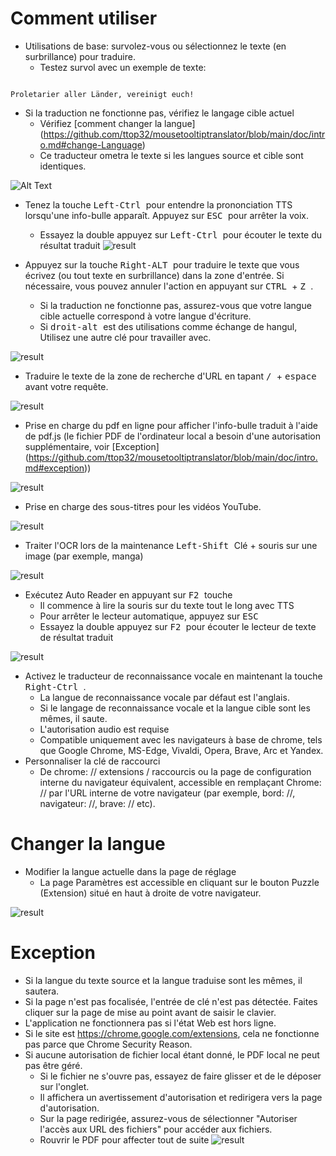 # Comment utiliser

- Utilisations de base: survolez-vous ou sélectionnez le texte (en surbrillance) pour traduire.
  - Testez survol avec un exemple de texte:
```console

Proletarier aller Länder, vereinigt euch!

```

  - Si la traduction ne fonctionne pas, vérifiez le langage cible actuel
    - Vérifiez [comment changer la langue] (https://github.com/ttop32/mousetooltiptranslator/blob/main/doc/intro.md#change-Language)
    - Ce traducteur ometra le texte si les langues source et cible sont identiques.

![Alt Text](/doc/reagre.gif)


- Tenez la touche <KBD> Left-Ctrl </KBD> pour entendre la prononciation TTS lorsqu'une info-bulle apparaît. Appuyez sur <KBD> ESC </KBD> pour arrêter la voix.
  - Essayez la double appuyez sur <KBD> Left-Ctrl </KBD> pour écouter le texte du résultat traduit
![result](/doc/20.gif)


- Appuyez sur la touche <KBD> Right-ALT </KBD> pour traduire le texte que vous écrivez (ou tout texte en surbrillance) dans la zone d'entrée. Si nécessaire, vous pouvez annuler l'action en appuyant sur <KBD> CTRL </KBD> + <KBD> Z </KBD>.
  - Si la traduction ne fonctionne pas, assurez-vous que votre langue cible actuelle correspond à votre langue d'écriture.
  - Si <kbd> droit-alt </kbd> est des utilisations comme échange de hangul,
Utilisez une autre clé pour travailler avec.

![result](/doc/11.gif)


- Traduire le texte de la zone de recherche d'URL en tapant <kbd> / </kbd> + <kbd> espace </kbd> avant votre requête.

![result](/doc/21.gif)


- Prise en charge du pdf en ligne pour afficher l'info-bulle traduit à l'aide de pdf.js (le fichier PDF de l'ordinateur local a besoin d'une autorisation supplémentaire, voir [Exception] (https://github.com/ttop32/mousetooltiptranslator/blob/main/doc/intro.md#exception))

![result](/doc/12.gif)


- Prise en charge des sous-titres pour les vidéos YouTube.

![result](/doc/16.gif)


- Traiter l'OCR lors de la maintenance <KBD> Left-Shift </KBD> Clé + souris sur une image (par exemple, manga)

![result](/doc/15.gif)


- Exécutez Auto Reader en appuyant sur <KBD> F2 </KBD> touche
  - Il commence à lire la souris sur du texte tout le long avec TTS
  - Pour arrêter le lecteur automatique, appuyez sur <KBD> ESC </KBD>
  - Essayez la double appuyez sur <KBD> F2 </KBD> pour écouter le lecteur de texte de résultat traduit

![result](/doc/30.gif)


- Activez le traducteur de reconnaissance vocale en maintenant la touche <KBD> Right-Ctrl </KBD>.
  - La langue de reconnaissance vocale par défaut est l'anglais.
  - Si le langage de reconnaissance vocale et la langue cible sont les mêmes, il saute.
  - L'autorisation audio est requise
  - Compatible uniquement avec les navigateurs à base de chrome, tels que Google Chrome, MS-Edge, Vivaldi, Opera, Brave, Arc et Yandex.
- Personnaliser la clé de raccourci
  - De chrome: // extensions / raccourcis ou la page de configuration interne du navigateur équivalent, accessible en remplaçant Chrome: // par l'URL interne de votre navigateur (par exemple, bord: //, navigateur: //, brave: // etc).
# Changer la langue
- Modifier la langue actuelle dans la page de réglage
  - La page Paramètres est accessible en cliquant sur le bouton Puzzle (Extension) situé en haut à droite de votre navigateur.

![result](/doc/14.gif)



# Exception

- Si la langue du texte source et la langue traduise sont les mêmes, il sautera.
- Si la page n'est pas focalisée, l'entrée de clé n'est pas détectée.
Faites cliquer sur la page de mise au point avant de saisir le clavier.
- L'application ne fonctionnera pas si l'état Web est hors ligne.
- Si le site est <https://chrome.google.com/extensions>, cela ne fonctionne pas parce que Chrome Security Reason.
- Si aucune autorisation de fichier local étant donné, le PDF local ne peut pas être géré.
  - Si le fichier ne s'ouvre pas, essayez de faire glisser et de le déposer sur l'onglet.
  - Il affichera un avertissement d'autorisation et redirigera vers la page d'autorisation.
  - Sur la page redirigée, assurez-vous de sélectionner "Autoriser l'accès aux URL des fichiers" pour accéder aux fichiers.
  - Rouvrir le PDF pour affecter tout de suite
![result](/doc/10.gif)
